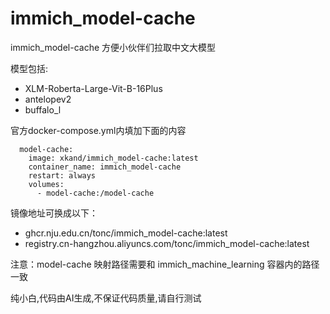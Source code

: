 # immich_model-cache
immich_model-cache 方便小伙伴们拉取中文大模型

模型包括:
- XLM-Roberta-Large-Vit-B-16Plus
- antelopev2
- buffalo_l

官方docker-compose.yml内填加下面的内容

```
  model-cache:
    image: xkand/immich_model-cache:latest
    container_name: immich_model-cache
    restart: always
    volumes:
      - model-cache:/model-cache
```
镜像地址可换成以下：
- ghcr.nju.edu.cn/tonc/immich_model-cache:latest
- registry.cn-hangzhou.aliyuncs.com/tonc/immich_model-cache:latest

注意：model-cache 映射路径需要和 immich_machine_learning 容器内的路径一致

纯小白,代码由AI生成,不保证代码质量,请自行测试